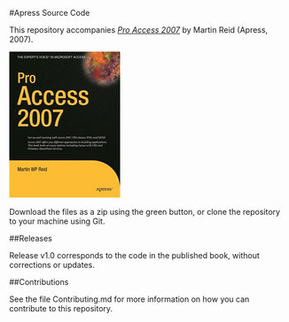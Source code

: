 #Apress Source Code

This repository accompanies [*Pro Access 2007*](http://www.apress.com/9781590597729) by Martin Reid (Apress, 2007).

![Cover image](9781590597729.jpg)

Download the files as a zip using the green button, or clone the repository to your machine using Git.

##Releases

Release v1.0 corresponds to the code in the published book, without corrections or updates.

##Contributions

See the file Contributing.md for more information on how you can contribute to this repository.
